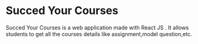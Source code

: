 # Succed Your Courses

Succed Your Courses is a web application made with React JS .
It allows students to get all the courses details like assignment,model question,etc.
